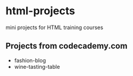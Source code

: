# html-projects
mini projects for HTML training courses
## Projects from codecademy.com
* fashion-blog
* wine-tasting-table